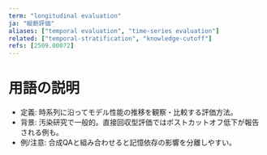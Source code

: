 ```yaml
---
term: "longitudinal evaluation"
ja: "縦断評価"
aliases: ["temporal evaluation", "time-series evaluation"]
related: ["temporal-stratification", "knowledge-cutoff"]
refs: [2509.00072]
---
```


# 用語の説明
- 定義: 時系列に沿ってモデル性能の推移を観察・比較する評価方法。
- 背景: 汚染研究で一般的。直接回収型評価ではポストカットオフ低下が報告される例も。
- 例/注意: 合成QAと組み合わせると記憶依存の影響を分離しやすい。

